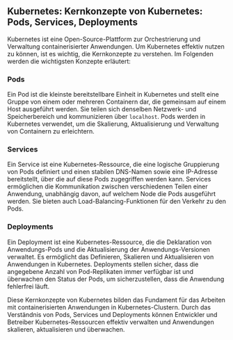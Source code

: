 ## Kubernetes: Kernkonzepte von Kubernetes: Pods, Services, Deployments

Kubernetes ist eine Open-Source-Plattform zur Orchestrierung und Verwaltung containerisierter Anwendungen. Um Kubernetes effektiv nutzen zu können, ist es wichtig, die Kernkonzepte zu verstehen. Im Folgenden werden die wichtigsten Konzepte erläutert:

### Pods

Ein Pod ist die kleinste bereitstellbare Einheit in Kubernetes und stellt eine Gruppe von einem oder mehreren Containern dar, die gemeinsam auf einem Host ausgeführt werden. Sie teilen sich denselben Netzwerk- und Speicherbereich und kommunizieren über `localhost`. Pods werden in Kubernetes verwendet, um die Skalierung, Aktualisierung und Verwaltung von Containern zu erleichtern.

### Services

Ein Service ist eine Kubernetes-Ressource, die eine logische Gruppierung von Pods definiert und einen stabilen DNS-Namen sowie eine IP-Adresse bereitstellt, über die auf diese Pods zugegriffen werden kann. Services ermöglichen die Kommunikation zwischen verschiedenen Teilen einer Anwendung, unabhängig davon, auf welchem Node die Pods ausgeführt werden. Sie bieten auch Load-Balancing-Funktionen für den Verkehr zu den Pods.

### Deployments

Ein Deployment ist eine Kubernetes-Ressource, die die Deklaration von Anwendungs-Pods und die Aktualisierung der Anwendungs-Versionen verwaltet. Es ermöglicht das Definieren, Skalieren und Aktualisieren von Anwendungen in Kubernetes. Deployments stellen sicher, dass die angegebene Anzahl von Pod-Replikaten immer verfügbar ist und überwachen den Status der Pods, um sicherzustellen, dass die Anwendung fehlerfrei läuft.

Diese Kernkonzepte von Kubernetes bilden das Fundament für das Arbeiten mit containerisierten Anwendungen in Kubernetes-Clustern. Durch das Verständnis von Pods, Services und Deployments können Entwickler und Betreiber Kubernetes-Ressourcen effektiv verwalten und Anwendungen skalieren, aktualisieren und überwachen.
